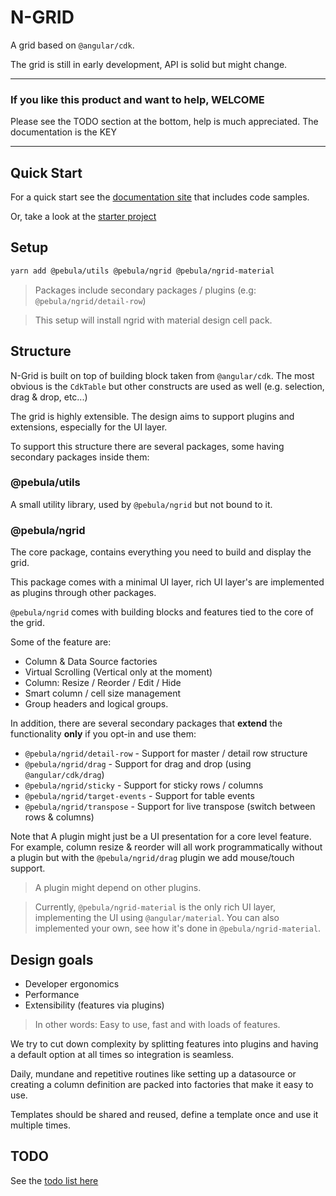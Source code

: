 # N-GRID

A grid based on `@angular/cdk`.

The grid is still in early development, API is solid but might change.

---

### If you like this product and want to help, WELCOME

Please see the TODO section at the bottom, help is much appreciated. The
documentation is the KEY

---

## Quick Start

For a quick start see the [documentation site](https://shlomiassaf.github.io/ngrid) that includes code samples.

Or, take a look at the [starter project](https://github.com/shlomiassaf/ngrid-material-starter)

## Setup

```bash
yarn add @pebula/utils @pebula/ngrid @pebula/ngrid-material
```

> Packages include secondary packages / plugins (e.g: `@pebula/ngrid/detail-row`)

> This setup will install ngrid with material design cell pack.

## Structure

N-Grid is built on top of building block taken from `@angular/cdk`. The most obvious is the `CdkTable` but other constructs are used as well (e.g. selection, drag & drop, etc...)

The grid is highly extensible. The design aims to support plugins and extensions, especially for the UI layer.

To support this structure there are several packages, some having secondary
packages inside them:

### @pebula/utils

A small utility library, used by `@pebula/ngrid` but not bound to it.

### @pebula/ngrid

The core package, contains everything you need to build and display the grid.

This package comes with a minimal UI layer, rich UI layer's are implemented
as plugins through other packages.

`@pebula/ngrid` comes with building blocks and features tied to the core of the grid.

Some of the feature are:

- Column & Data Source factories
- Virtual Scrolling (Vertical only at the moment)
- Column: Resize / Reorder / Edit / Hide
- Smart column / cell size management
- Group headers and logical groups.

In addition, there are several secondary packages that **extend** the functionality **only** if you opt-in and use them:

- `@pebula/ngrid/detail-row` - Support for master / detail row structure
- `@pebula/ngrid/drag` - Support for drag and drop (using `@angular/cdk/drag`)
- `@pebula/ngrid/sticky` - Support for sticky rows / columns
- `@pebula/ngrid/target-events` - Support for table events
- `@pebula/ngrid/transpose` - Support for live transpose (switch between rows & columns)

Note that A plugin might just be a UI presentation for a core level feature.  
For example, column resize & reorder will all work programmatically without a plugin but with the `@pebula/ngrid/drag` plugin we add mouse/touch support.

> A plugin might depend on other plugins.

> Currently, `@pebula/ngrid-material` is the only rich UI layer, implementing the UI using `@angular/material`. You can also implemented your own, see how it's done in `@pebula/ngrid-material`.


## Design goals

- Developer ergonomics
- Performance
- Extensibility (features via plugins)

> In other words: Easy to use, fast and with loads of features.

We try to cut down complexity by splitting features into plugins and having a default option at all times so integration is seamless.

Daily, mundane and repetitive routines like setting up a datasource or creating a column definition are packed into factories that make it easy to use.

Templates should be shared and reused, define a template once and use it multiple times.

## TODO

See the [todo list here](TODO.md)
